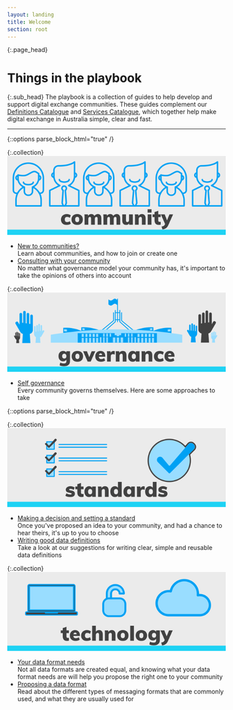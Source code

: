 ```yaml
---
layout: landing
title: Welcome
section: root
---
```


{:.page_head}
# Things in the playbook

{:.sub_head}
The playbook is a collection of guides to help develop and support digital exchange communities.
These guides complement our [Definitions Catalogue](https://definitions.ausdx.io) and [Services Catalogue](https://services.ausdx.io), which together help make digital exchange in Australia simple, clear and fast.

<hr/>

{::options parse_block_html="true" /}
<div class="row">
<div class="grids col-sm-5">

{:.collection}
![Community](img/community.svg)
- [New to communities?](community.html)<br/>Learn about communities, and how to join or create one
- [Consulting with your community](consult.html)<br/>No matter what governance model your community has, it's important to take the opinions of others into account

</div>
<div class="grids col-sm-1"></div>
<div class="grids col-sm-5">

{:.collection}
![Governance](img/governance.svg)
- [Self governance](governance.html)<br/>Every community governs themselves. Here are some approaches to take
</div>
</div>


{::options parse_block_html="true" /}
<div class="row">
<div class="grids col-sm-5">

{:.collection}
![Standards](img/standards.svg)
- [Making a decision and setting a standard](decisions.html)<br/>Once you've proposed an idea to your community, and had a chance to hear theirs, it's up to you to choose
- [Writing good data definitions](definitions.html)<br/>Take a look at our suggestions for writing clear, simple and reusable data definitions

</div>
<div class="grids col-sm-1"></div>
<div class="grids col-sm-5">

{:.collection}
![Technology](img/technology.svg)
- [Your data format needs ](format_needs.html)<br/>Not all data formats are created equal, and knowing what your data format needs are will help you propose the right one to your community
- [Proposing a data format](format.html)<br/>Read about the different types of messaging formats that are commonly used, and what they are usually used for

</div>
